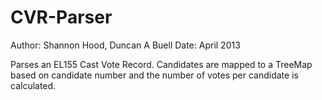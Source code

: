 CVR-Parser
==========

Author: Shannon Hood, Duncan A Buell
Date: April 2013

Parses an EL155 Cast Vote Record. Candidates are mapped to a TreeMap based on candidate number 
and the number of votes per candidate is calculated. 
